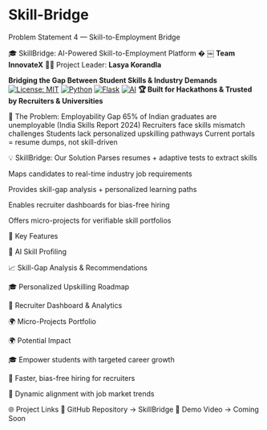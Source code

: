 # Skill-Bridge
Problem Statement 4 — Skill-to-Employment Bridge

 🎓 SkillBridge: AI-Powered Skill-to-Employment Platform
�
￼ **Team InnovateX** 👩‍💻 Project Leader: **Lasya Korandla** 

**Bridging the Gap Between Student Skills & Industry Demands** [![License: MIT](https://img.shields.io/badge/License-MIT-yellow.svg)]() [![Python](https://img.shields.io/badge/Python-3.9+-blue.svg)]() [![Flask](https://img.shields.io/badge/Backend-Django%20%7C%20Flask-red.svg)]() [![AI](https://img.shields.io/badge/AI-Gemini%20%7C%20NLP%20%7C%20Skill%20Matching-green.svg)]() **🏆 Built for Hackathons & Trusted by Recruiters & Universities** 

🚨 The Problem: Employability Gap
65% of Indian graduates are unemployable (India Skills Report 2024)
Recruiters face skills mismatch challenges
Students lack personalized upskilling pathways
Current portals = resume dumps, not skill-driven


💡 SkillBridge: Our Solution
Parses resumes + adaptive tests to extract skills

Maps candidates to real-time industry job requirements

Provides skill-gap analysis + personalized learning paths

Enables recruiter dashboards for bias-free hiring

Offers micro-projects for verifiable skill portfolios

🔑 Key Features

🧠 AI Skill Profiling

📈 Skill-Gap Analysis & Recommendations

🎓 Personalized Upskilling Roadmap

🏢 Recruiter Dashboard & Analytics

🌍 Micro-Projects Portfolio

🌍 Potential Impact

🎓 Empower students with targeted career growth

🏢 Faster, bias-free hiring for recruiters

🔄 Dynamic alignment with job market trends


🌐 Project Links
📂 GitHub Repository → SkillBridge
🎥 Demo Video → Coming Soon
